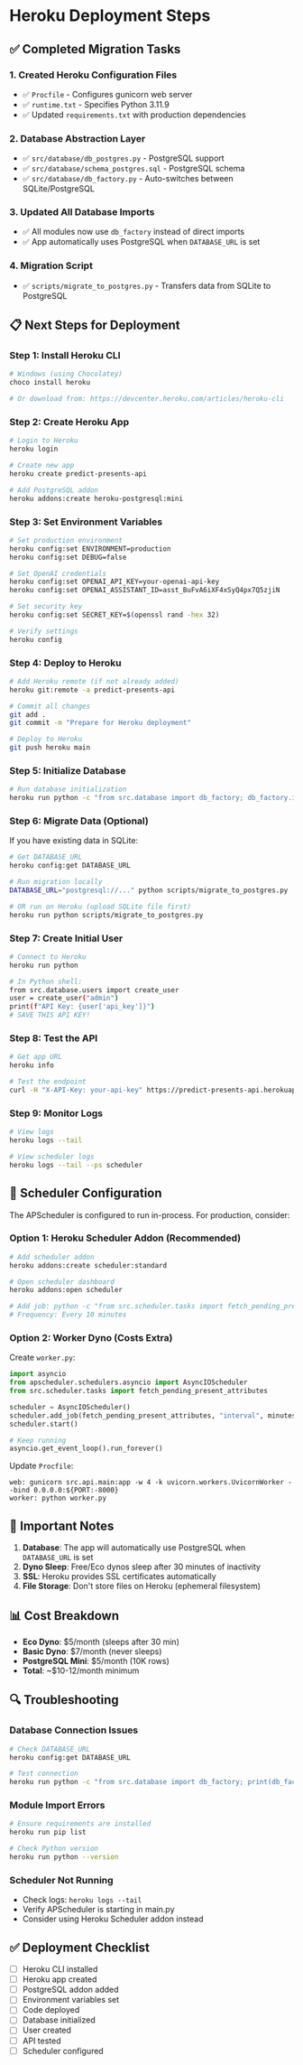 # Heroku Deployment Steps

## ✅ Completed Migration Tasks

### 1. Created Heroku Configuration Files
- ✅ `Procfile` - Configures gunicorn web server
- ✅ `runtime.txt` - Specifies Python 3.11.9
- ✅ Updated `requirements.txt` with production dependencies

### 2. Database Abstraction Layer
- ✅ `src/database/db_postgres.py` - PostgreSQL support
- ✅ `src/database/schema_postgres.sql` - PostgreSQL schema
- ✅ `src/database/db_factory.py` - Auto-switches between SQLite/PostgreSQL

### 3. Updated All Database Imports
- ✅ All modules now use `db_factory` instead of direct imports
- ✅ App automatically uses PostgreSQL when `DATABASE_URL` is set

### 4. Migration Script
- ✅ `scripts/migrate_to_postgres.py` - Transfers data from SQLite to PostgreSQL

## 📋 Next Steps for Deployment

### Step 1: Install Heroku CLI
```bash
# Windows (using Chocolatey)
choco install heroku

# Or download from: https://devcenter.heroku.com/articles/heroku-cli
```

### Step 2: Create Heroku App
```bash
# Login to Heroku
heroku login

# Create new app
heroku create predict-presents-api

# Add PostgreSQL addon
heroku addons:create heroku-postgresql:mini
```

### Step 3: Set Environment Variables
```bash
# Set production environment
heroku config:set ENVIRONMENT=production
heroku config:set DEBUG=false

# Set OpenAI credentials
heroku config:set OPENAI_API_KEY=your-openai-api-key
heroku config:set OPENAI_ASSISTANT_ID=asst_BuFvA6iXF4xSyQ4px7Q5zjiN

# Set security key
heroku config:set SECRET_KEY=$(openssl rand -hex 32)

# Verify settings
heroku config
```

### Step 4: Deploy to Heroku
```bash
# Add Heroku remote (if not already added)
heroku git:remote -a predict-presents-api

# Commit all changes
git add .
git commit -m "Prepare for Heroku deployment"

# Deploy to Heroku
git push heroku main
```

### Step 5: Initialize Database
```bash
# Run database initialization
heroku run python -c "from src.database import db_factory; db_factory.init_database()"
```

### Step 6: Migrate Data (Optional)
If you have existing data in SQLite:

```bash
# Get DATABASE_URL
heroku config:get DATABASE_URL

# Run migration locally
DATABASE_URL="postgresql://..." python scripts/migrate_to_postgres.py

# OR run on Heroku (upload SQLite file first)
heroku run python scripts/migrate_to_postgres.py
```

### Step 7: Create Initial User
```bash
# Connect to Heroku
heroku run python

# In Python shell:
from src.database.users import create_user
user = create_user("admin")
print(f"API Key: {user['api_key']}")
# SAVE THIS API KEY!
```

### Step 8: Test the API
```bash
# Get app URL
heroku info

# Test the endpoint
curl -H "X-API-Key: your-api-key" https://predict-presents-api.herokuapp.com/test
```

### Step 9: Monitor Logs
```bash
# View logs
heroku logs --tail

# View scheduler logs
heroku logs --tail --ps scheduler
```

## 🔧 Scheduler Configuration

The APScheduler is configured to run in-process. For production, consider:

### Option 1: Heroku Scheduler Addon (Recommended)
```bash
# Add scheduler addon
heroku addons:create scheduler:standard

# Open scheduler dashboard
heroku addons:open scheduler

# Add job: python -c "from src.scheduler.tasks import fetch_pending_present_attributes; import asyncio; asyncio.run(fetch_pending_present_attributes())"
# Frequency: Every 10 minutes
```

### Option 2: Worker Dyno (Costs Extra)
Create `worker.py`:
```python
import asyncio
from apscheduler.schedulers.asyncio import AsyncIOScheduler
from src.scheduler.tasks import fetch_pending_present_attributes

scheduler = AsyncIOScheduler()
scheduler.add_job(fetch_pending_present_attributes, "interval", minutes=2)
scheduler.start()

# Keep running
asyncio.get_event_loop().run_forever()
```

Update `Procfile`:
```
web: gunicorn src.api.main:app -w 4 -k uvicorn.workers.UvicornWorker --bind 0.0.0.0:${PORT:-8000}
worker: python worker.py
```

## 🚨 Important Notes

1. **Database**: The app will automatically use PostgreSQL when `DATABASE_URL` is set
2. **Dyno Sleep**: Free/Eco dynos sleep after 30 minutes of inactivity
3. **SSL**: Heroku provides SSL certificates automatically
4. **File Storage**: Don't store files on Heroku (ephemeral filesystem)

## 📊 Cost Breakdown
- **Eco Dyno**: $5/month (sleeps after 30 min)
- **Basic Dyno**: $7/month (never sleeps)
- **PostgreSQL Mini**: $5/month (10K rows)
- **Total**: ~$10-12/month minimum

## 🔍 Troubleshooting

### Database Connection Issues
```bash
# Check DATABASE_URL
heroku config:get DATABASE_URL

# Test connection
heroku run python -c "from src.database import db_factory; print(db_factory.check_database_exists())"
```

### Module Import Errors
```bash
# Ensure requirements are installed
heroku run pip list

# Check Python version
heroku run python --version
```

### Scheduler Not Running
- Check logs: `heroku logs --tail`
- Verify APScheduler is starting in main.py
- Consider using Heroku Scheduler addon instead

## ✅ Deployment Checklist
- [ ] Heroku CLI installed
- [ ] Heroku app created
- [ ] PostgreSQL addon added
- [ ] Environment variables set
- [ ] Code deployed
- [ ] Database initialized
- [ ] User created
- [ ] API tested
- [ ] Scheduler configured